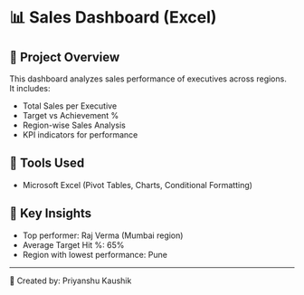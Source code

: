 # 📊 Sales Dashboard (Excel)

## 🔹 Project Overview
This dashboard analyzes sales performance of executives across regions.  
It includes:
- Total Sales per Executive
- Target vs Achievement %
- Region-wise Sales Analysis
- KPI indicators for performance

## 🔹 Tools Used
- Microsoft Excel (Pivot Tables, Charts, Conditional Formatting)

## 🔹 Key Insights
- Top performer: Raj Verma (Mumbai region)
- Average Target Hit %: 65%
- Region with lowest performance: Pune

---
👤 Created by: Priyanshu Kaushik
